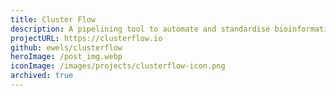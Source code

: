 ```yaml
---
title: Cluster Flow
description: A pipelining tool to automate and standardise bioinformatics analyses on cluster environments
projectURL: https://clusterflow.io
github: ewels/clusterflow
heroImage: /post_img.webp
iconImage: /images/projects/clusterflow-icon.png
archived: true
---
```

